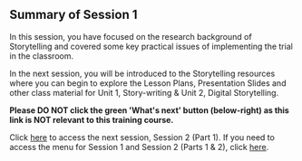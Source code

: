 ## Summary of Session 1
In this session, you have focused on the research background of Storytelling and covered some key practical issues of implementing the trial in the classroom.
 
In the next session, you will be introduced to the Storytelling resources where you can begin to explore the Lesson Plans, Presentation Slides and other class material for Unit 1, Story-writing & Unit 2, Digital Storytelling. 

**Please DO NOT click the green 'What's next' button (below-right) as this link is NOT relevant to this training course.**

Click [here](https://projects.raspberrypi.org/en/projects/KS1StorytellingTraining_Session2_Part1_GBICi1b) to access the next session, Session 2 (Part 1).
If you need to access the menu for Session 1 and Session 2 (Parts 1 & 2), click [here](https://projects.raspberrypi.org/en/pathways/ks1-storytellingtraining-gbici1b).

